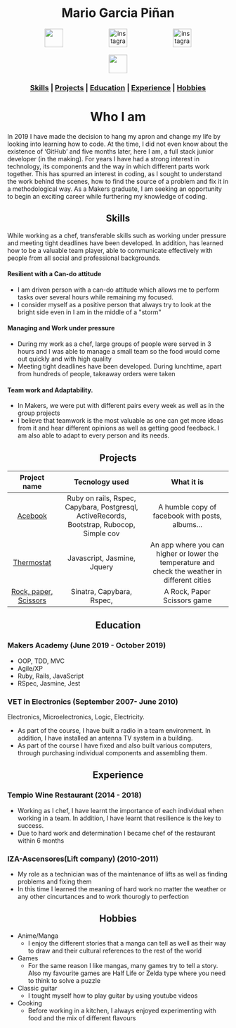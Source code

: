 <h1 align="center">Mario Garcia Piñan</h1>
<p align="center"><a href='https://github.com/jaitone'><img src='https://avatars0.githubusercontent.com/u/51136692?s=460&v=4' hspace="50" height="42" width="42"></a>
<a href="https://www.instagram.com/mgpinan1990/"><img src="https://thumbor.forbes.com/thumbor/960x0/https%3A%2F%2Fblogs-images.forbes.com%2Fjoresablount%2Ffiles%2F2019%2F08%2Funnamed-1200x1191.jpg" alt="instagram" hspace="50" height="42" width="42" ></a>
 <a href="https://www.linkedin.com/in/mario-garcia-4491b316b/"><img src="http://cdn.northernlightspr.com/wp-content/uploads/2015/08/LinkedIn.png" alt="instagram" hspace="50" height="42" width="42" ></a>
<p align="center"><a href='https://www.linkedin.com/in/mario-garcia-4491b316b/'><img src='http://cdn.northernlightspr.com/wp-content/uploads/2015/08/LinkedIn.png' hspace="50" height="42" width="42"></a>


### <p align="center"> [Skills](#skills) | [Projects](#projects) | [Education](#education) | [Experience](#experience) | [Hobbies](#hobbies)</p>


# <h1 align="center"> Who I am </h1>

In 2019 I have made the decision to hang my apron and change my life by looking into learning how to
code. At the time, I did not even know about the existence of ‘GitHub’ and five months later, here I am, a
full stack junior developer (in the making). For years I have had a strong interest in technology, its
components and the way in which different parts work together. This has spurred an interest in coding,
as I sought to understand the work behind the scenes, how to find the source of a problem and fix it in a
methodological way. As a Makers graduate, I am seeking an opportunity to begin an exciting career while
furthering my knowledge of coding.

## <h2 align="center"><a name="skills">Skills</a></h2>


While working as a chef, transferable skills such as working under pressure and meeting tight deadlines have been developed. In addition, has learned how to be a valuable team player, able to communicate effectively with people from all social and professional backgrounds.


#### Resilient with a Can-do attitude

- I am driven person with a can-do attitude which allows me to perform tasks over several hours while remaining my focused.
- I consider myself as a positive person that always try to look at the bright side even in I am in the middle of a "storm"

#### Managing and Work under pressure

- During my work as a chef, large groups of people were served in 3 hours and I was able to manage a small team so the food would come out quickly and with high quality
- Meeting tight deadlines have been developed. During lunchtime, apart from hundreds of people, takeaway orders were taken

#### Team work and Adaptability.

- In Makers, we were put with different pairs every week as well as in the group projects
- I believe that teamwork is the most valuable as one can get more ideas from it and hear different opinions as well as getting good feedback. I am also able to adapt to every person and its needs.

## <h2 align="center"><a name="projects">Projects</a></h2>

| Project name |  Tecnology used | What it is |
| :-----: | :-------:  | :------:  |
| <a href='https://github.com/jaitone/acebook-good-guys'>Acebook  </a> | Ruby on rails, Rspec, Capybara, Postgresql, ActiveRecords, Bootstrap, Rubocop, Simple cov  | A humble copy of facebook with posts, albums...  |
| <a href='https://github.com/jaitone/Thermostat'>Thermostat </a> |Javascript, Jasmine, Jquery | An app where you can higher or lower the temperature and check the weather in different cities  |
| <a href='https://github.com/jaitone/rps-challenge'>Rock, paper, Scissors </a> | Sinatra, Capybara, Rspec,  | A Rock, Paper Scissors game |



## <h2 align="center"><a name="education">Education</a></h2>

### Makers Academy (June 2019 - October 2019)

- OOP, TDD, MVC
- Agile/XP
- Ruby, Rails, JavaScript
- RSpec, Jasmine, Jest

### VET in Electronics (September 2007- June 2010)

Electronics, Microelectronics, Logic, Electricity.
- As part of the course, I have built a radio in a team environment. In addition, I have installed an antenna
TV system in a building.
- As part of the course I have fixed and also built various computers, through purchasing individual components and
assembling them.


## <h2 align="center"><a name="experience">Experience</a></h2>


### Tempio Wine Restaurant (2014 - 2018)

- Working as I chef, I have learnt the importance of each individual when working in a team. In addition, I
have learnt that resilience is the key to success.
- Due to hard work and determination I became chef of the restaurant within 6 months

### IZA-Ascensores(Lift company) (2010-2011)

- My role as a technician was of the maintenance of lifts as well as finding problems and fixing them
- In this time I learned the meaning of hard work no matter the weather or any other cincurtances and to work thourogly to perfection

## <h2 align="center"><a name="hobbies">Hobbies</a></h2>

- Anime/Manga
  - I enjoy the different stories that a manga can tell as well as their way to draw and their cultural references to the rest of the world
- Games
  - For the same reason I like mangas, many games try to tell a story. Also my favourite games are Half Life or Zelda type where you need to think to solve a puzzle
- Classic guitar
  - I tought myself how to play guitar by using youtube videos
- Cooking
  - Before working in a kitchen, I always enjoyed experimenting with food and the mix of different flavours
